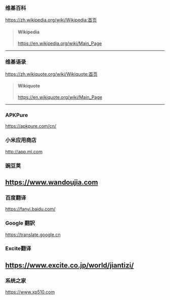 ### 维基百科
https://zh.wikipedia.org/wiki/Wikipedia:首页
>#### Wikipedia
>https://en.wikipedia.org/wiki/Main_Page
---
### 维基语录
https://zh.wikiquote.org/wiki/Wikiquote:首页
>#### Wikiquote
>https://en.wikiquote.org/wiki/Main_Page
---
### APKPure
https://apkpure.com/cn/
### 小米应用商店
http://app.mi.com
### 豌豆荚
https://www.wandoujia.com
---
### 百度翻译 
https://fanyi.baidu.com/
### Google 翻訳
https://translate.google.cn
### Excite翻译
https://www.excite.co.jp/world/jiantizi/
---
### 系统之家
https://www.xp510.com
